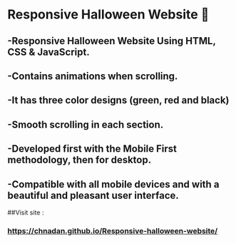 
# Responsive Halloween Website 🎃
## -Responsive Halloween Website Using HTML, CSS & JavaScript.
## -Contains animations when scrolling.
## -It has three color designs (green, red and black)
## -Smooth scrolling in each section.
## -Developed first with the Mobile First methodology, then for desktop.
## -Compatible with all mobile devices and with a beautiful and pleasant user interface.
 ##Visit site :
 ### https://chnadan.github.io/Responsive-halloween-website/
